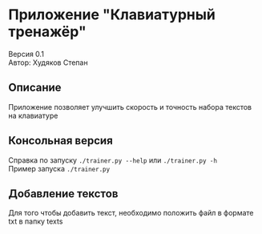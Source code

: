 # Приложение "Клавиатурный тренажёр"
Версия 0.1  
Автор: Худяков Степан

## Описание 
Приложение позволяет улучшить скорость и точность набора текстов на клавиатуре

## Консольная версия
Справка по запуску ```./trainer.py --help``` или ```./trainer.py -h```  
Пример запуска ```./trainer.py```

## Добавление текстов
Для того чтобы добавить текст, необходимо положить файл в формате txt в папку texts